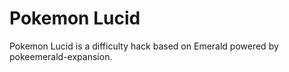 # Pokemon Lucid

Pokemon Lucid is a difficulty hack based on Emerald powered by pokeemerald-expansion.









